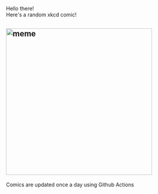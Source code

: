 Hello there! <br>Here's a random xkcd comic!<br>
## <img src="https://imgs.xkcd.com/comics/well_ordering_principle.png" alt="meme" width="400"/><br>
Comics are updated once a day using Github Actions